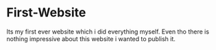 # First-Website
Its my first ever website which i did everything myself. Even tho there is nothing impressive about this website i wanted to publish it.
